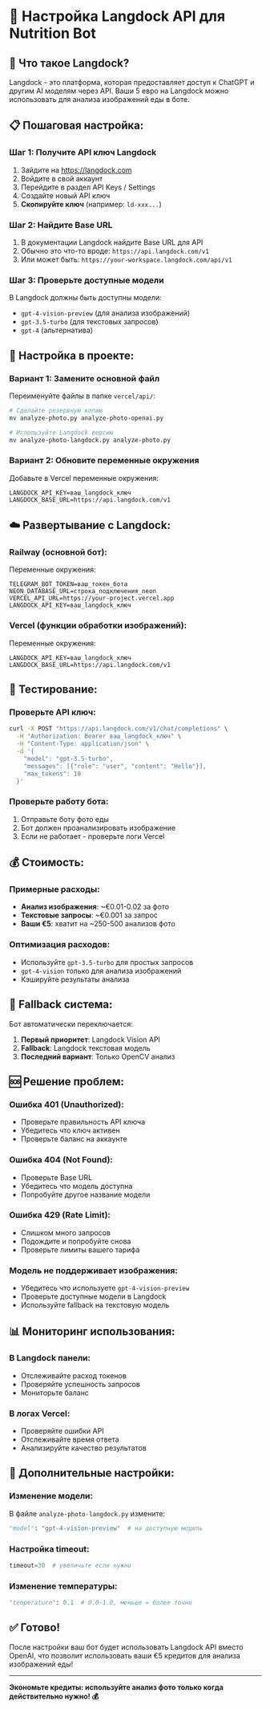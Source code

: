 # 🚀 Настройка Langdock API для Nutrition Bot

## 🎯 Что такое Langdock?

Langdock - это платформа, которая предоставляет доступ к ChatGPT и другим AI моделям через API. Ваши 5 евро на Langdock можно использовать для анализа изображений еды в боте.

## 📋 Пошаговая настройка:

### Шаг 1: Получите API ключ Langdock
1. Зайдите на https://langdock.com
2. Войдите в свой аккаунт
3. Перейдите в раздел API Keys / Settings
4. Создайте новый API ключ
5. **Скопируйте ключ** (например: `ld-xxx...`)

### Шаг 2: Найдите Base URL
1. В документации Langdock найдите Base URL для API
2. Обычно это что-то вроде: `https://api.langdock.com/v1`
3. Или может быть: `https://your-workspace.langdock.com/api/v1`

### Шаг 3: Проверьте доступные модели
В Langdock должны быть доступны модели:
- `gpt-4-vision-preview` (для анализа изображений)
- `gpt-3.5-turbo` (для текстовых запросов)
- `gpt-4` (альтернатива)

## 🔧 Настройка в проекте:

### Вариант 1: Замените основной файл
Переименуйте файлы в папке `vercel/api/`:
```bash
# Сделайте резервную копию
mv analyze-photo.py analyze-photo-openai.py

# Используйте Langdock версию
mv analyze-photo-langdock.py analyze-photo.py
```

### Вариант 2: Обновите переменные окружения
Добавьте в Vercel переменные окружения:
```
LANGDOCK_API_KEY=ваш_langdock_ключ
LANGDOCK_BASE_URL=https://api.langdock.com/v1
```

## ☁️ Развертывание с Langdock:

### Railway (основной бот):
Переменные окружения:
```
TELEGRAM_BOT_TOKEN=ваш_токен_бота
NEON_DATABASE_URL=строка_подключения_neon
VERCEL_API_URL=https://your-project.vercel.app
LANGDOCK_API_KEY=ваш_langdock_ключ
```

### Vercel (функции обработки изображений):
Переменные окружения:
```
LANGDOCK_API_KEY=ваш_langdock_ключ
LANGDOCK_BASE_URL=https://api.langdock.com/v1
```

## 🧪 Тестирование:

### Проверьте API ключ:
```bash
curl -X POST "https://api.langdock.com/v1/chat/completions" \
  -H "Authorization: Bearer ваш_langdock_ключ" \
  -H "Content-Type: application/json" \
  -d '{
    "model": "gpt-3.5-turbo",
    "messages": [{"role": "user", "content": "Hello"}],
    "max_tokens": 10
  }'
```

### Проверьте работу бота:
1. Отправьте боту фото еды
2. Бот должен проанализировать изображение
3. Если не работает - проверьте логи Vercel

## 💰 Стоимость:

### Примерные расходы:
- **Анализ изображения**: ~€0.01-0.02 за фото
- **Текстовые запросы**: ~€0.001 за запрос
- **Ваши €5**: хватит на ~250-500 анализов фото

### Оптимизация расходов:
- Используйте `gpt-3.5-turbo` для простых запросов
- `gpt-4-vision` только для анализа изображений
- Кэшируйте результаты анализа

## 🔄 Fallback система:

Бот автоматически переключается:
1. **Первый приоритет**: Langdock Vision API
2. **Fallback**: Langdock текстовая модель
3. **Последний вариант**: Только OpenCV анализ

## 🆘 Решение проблем:

### Ошибка 401 (Unauthorized):
- Проверьте правильность API ключа
- Убедитесь что ключ активен
- Проверьте баланс на аккаунте

### Ошибка 404 (Not Found):
- Проверьте Base URL
- Убедитесь что модель доступна
- Попробуйте другое название модели

### Ошибка 429 (Rate Limit):
- Слишком много запросов
- Подождите и попробуйте снова
- Проверьте лимиты вашего тарифа

### Модель не поддерживает изображения:
- Убедитесь что используете `gpt-4-vision-preview`
- Проверьте доступные модели в Langdock
- Используйте fallback на текстовую модель

## 📊 Мониторинг использования:

### В Langdock панели:
- Отслеживайте расход токенов
- Проверяйте успешность запросов
- Мониторьте баланс

### В логах Vercel:
- Проверяйте ошибки API
- Отслеживайте время ответа
- Анализируйте качество результатов

## 🔧 Дополнительные настройки:

### Изменение модели:
В файле `analyze-photo-langdock.py` измените:
```python
"model": "gpt-4-vision-preview"  # на доступную модель
```

### Настройка timeout:
```python
timeout=30  # увеличьте если нужно
```

### Изменение температуры:
```python
"temperature": 0.1  # 0.0-1.0, меньше = более точно
```

## ✅ Готово!

После настройки ваш бот будет использовать Langdock API вместо OpenAI, что позволит использовать ваши €5 кредитов для анализа изображений еды!

---

**Экономьте кредиты: используйте анализ фото только когда действительно нужно! 💰**
